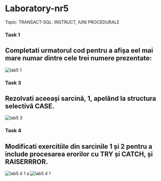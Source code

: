 
# Laboratory-nr5

Topic:  TRANSACT-SQL: INSTRUCT, IUNI PROCEDURALE

### Task 1
## Completati urmatorul cod pentru a afișa eel mai mare numar dintre cele trei numere prezentate:
![lab5 1](https://user-images.githubusercontent.com/43128425/47621466-11824380-db01-11e8-9505-59a3e809c8c5.PNG)

### Task 3
## Rezolvati aceeași sarcină, 1, apelând la structura selectivâ CASE.
![lab5 3](https://user-images.githubusercontent.com/43128425/47632477-df99cd00-db52-11e8-9f79-7c591d05049d.PNG)

### Task 4

## Modificati exercitiile din sarcinile 1 și 2 pentru a include procesarea erorilor cu TRY și CATCH, și RAISERRROR.
![lab5 4 1 a](https://user-images.githubusercontent.com/43128425/47634228-71a4d400-db59-11e8-9a92-1c7e4f9212c2.PNG)
![lab5 4 1](https://user-images.githubusercontent.com/43128425/47634230-75385b00-db59-11e8-8187-78a591c3fae0.PNG)

